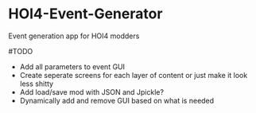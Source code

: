 # HOI4-Event-Generator
Event generation app for HOI4 modders

#TODO 

* Add all parameters to event GUI
* Create seperate screens for each layer of content or just make it look less shitty
* Add load/save mod with JSON and Jpickle?
* Dynamically add and remove GUI based on what is needed

